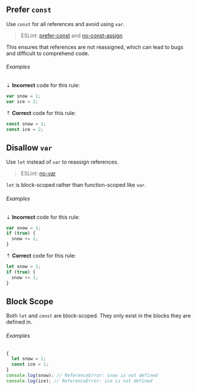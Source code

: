 <!--lint disable no-duplicate-headings-->

## Prefer `const`

Use `const` for all references and avoid using `var`.

> ESLint: [prefer-const][eslint/prefer-const] and [no-const-assign][eslint/no-const-assign]

This ensures that references are not reassigned, which can lead to bugs and difficult to comprehend code.

###### Examples

⇣ **Incorrect** code for this rule:

```js
var snow = 1;
var ice = 2;
```

⇡ **Correct** code for this rule:

```js
const snow = 1;
const ice = 2;
```

## Disallow `var`

Use `let` instead of `var` to reassign references.

> ESLint: [no-var][eslint/no-var]

`let` is block-scoped rather than function-scoped like `var`.

###### Examples

⇣ **Incorrect** code for this rule:

```js
var snow = 1;
if (true) {
  snow += 1;
}
```

⇡ **Correct** code for this rule:

```js
let snow = 1;
if (true) {
  snow += 1;
}
```

## Block Scope

Both `let` and `const` are block-scoped. They only exist in the blocks they are defined in.

###### Examples

```js
{
  let snow = 1;
  const ice = 1;
}
console.log(snow); // ReferenceError: snow is not defined
console.log(ice); // ReferenceError: ice is not defined
```

[eslint/no-const-assign]: https://eslint.org/docs/rules/no-const-assign
[eslint/no-var]: https://eslint.org/docs/rules/no-var
[eslint/prefer-const]: https://eslint.org/docs/rules/prefer-const
